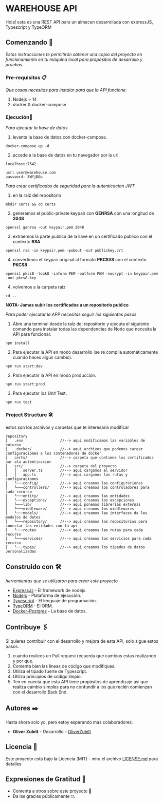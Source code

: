 # WAREHOUSE API

Hola! esta es una REST API para un almacen desarrollada con expressJS, Typescript y TypeORM

## Comenzando 🚀

_Estas instrucciones te permitirán obtener una copia del proyecto en funcionamiento en tu máquina local para propósitos de desarrollo y pruebas._


### Pre-requisitos 📋

_Que cosas necesitas para instalar para que la API funcione:_

1. Nodejs > 14
2. docker & docker-compose

### Ejecución🔧

_Para ejecutar la base de datos_

1. levanta la base de datos con docker-compose.
```
docker-compose up -d
```

2. accede a la base de datos en tu navegador por la url
```
localhost:7542

usr: user@warehouse.com
password: 8WYjDGo
```

_Para crear certificados de seguridad para la autenticacion JWT_

1. en la raiz del repositorio
```
mkdir certs && cd certs
```

2. generamos el public-private keypair con **GENRSA** con una longitud de **2048**
```
openssl genrsa -out keypair.pem 2048
```
3. extraemos la parte publica de la llave en un certificado publico con el contexto **RSA**
```
openssl rsa -in keypair.pem -pubout -out publickey.crt
```
4. convertimos el keypair original al formato **PKCS#8** con el contexto **PKCS8**
```
openssl pkcs8 -topk8 -inform PEM -outform PEM -nocrypt -in keypair.pem -out pkcs8.key
```
4. volvemos a la carpeta raiz
```
cd ..
```

**NOTA: Jamas subir los certificados a un repositorio publico**



_Para poder ejecutar la APP necesitas seguir los siguientes pasos_

1. Abre una terminal desde la raíz del repositorio y ejecuta el siguiente comando para instalar todas las dependencias de Node que necesita la API para funcionar.

```
npm install
```

2. Para ejecutar la API en modo desarrollo (se re compila automáticamente cuando haces algún cambio).

```
npm run start:dev
```

2. Para ejecutar la API en modo producción. 

```
npm run start:prod
```

3. Para ejecutar los Unit Test. 

```
npm run test
```

### Project Structure 🛠️

estos son los archivos y carpetas que te interesaria modificar

```
repository
│   .env                 //--> aqui modificamos las variables de entorno
│   .docker/             //--> aqui archivos que podemos cargar configuraciones a los contenedores de docker
│   certs/               //--> carpeta que contiene los certificados par ala autenticacion 
│   src/                 //--> carpeta del proyecto
│   │   server.ts        //--> aqui cargamos el servidor
│   │   app.ts           //--> aqui cargamos las rutas y configuraciones
│   └───config/          //--> aqui creamos las configuraciones
│   └───controllers/     //--> aqui creamos los controladores para cada recurso
│   └───entity/          //--> aqui creamos las entidades
│   └───exceptions/      //--> aqui creamos los excepciones
│   └───lib/             //--> aqui ponemos librerias externas
│   └───middleware/      //--> aqui creamos los middlewares
│   └───models/          //--> aqui creamos las interfaces de los modelos de datos
│   └───repository/      //--> aqui creamos los repositorios para conectar las entidades con la api
│   └───routes           //--> aqui creamos las rutas para cada recurso
│   └───services/        //--> aqui creamos los servicios para cada recurso
│   └───types/           //--> aqui creamos los tipados de datos personalizados

```


## Construido con 🛠️

_herramientas que se utilizaron para crear este proyecto_

* [ExpressJs](https://expressjs.com/es/) - El framework de nodejs.
* [Nodejs](https://nodejs.org/es/) - Plataforma de ejecución.
* [Typescript](https://www.typescriptlang.org/) - El lenguaje de programación.
* [TypeORM](https://typeorm.io/#/) - El ORM.
* [Docker-Postgres](https://hub.docker.com/_/postgres?tab=description&page=1&ordering=last_updated) - La base de datos.

## Contribuye 🖇️

Si quieres contribuir con el desarrollo y mejora de esta API, solo sigue estos pasos.

1. cuando realices un Pull request recuerda que cambios estas realizando y por que.
2. Comenta bien las líneas de código que modifiques.
3. Utiliza el tipado fuerte de Typescript.
4. Utiliza principios de código limpio.
5. Ten en cuenta que esta API tiene propósitos de aprendizaje así que realiza cambio simples para no confundir a los que recién comienzan con el desarrollo Back End.

## Autores ✒️

Hasta ahora solo yo, pero estoy esperando mas colaboradores:

* **Oliver Zulett** - *Desarrollo* - [OliverZulett](https://github.com/OliverZulett)

## Licencia 📄

Este proyecto está bajo la Licencia (MIT) - mira el archivo [LICENSE.md](LICENSE.md) para detalles

## Expresiones de Gratitud 🎁

* Comenta a otros sobre este proyecto 📢
* Da las gracias públicamente 🤓.